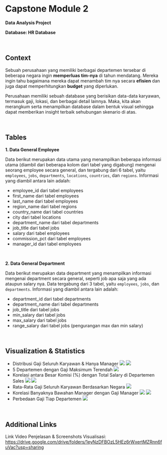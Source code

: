 # Capstone Module 2
**Data Analysis Project**

**Database: HR Database**

<br />

Context
-------
Sebuah perusahaan yang memiliki berbagai departemen tersebar di beberapa negara ingin **memperluas tim-nya** di tahun mendatang. Mereka ingin tahu bagaimana mereka dapat menambah tim nya secara **efisien** dan juga dapat memperhitungkan **budget** yang diperlukan.

Perusahaan memiliki sebuah database yang berisikan data-data karyawan, termasuk gaji, lokasi, dan berbagai detail lainnya. Maka, kita akan merangkum serta menampilkan database dalam bentuk visual sehingga dapat memberikan insight terbaik sehubungan skenario di atas.

<br />

Tables
------
**1. Data General Employee**

Data berikut merupakan data utama yang menampilkan beberapa informasi utama (diambil dari beberapa kolom dari tabel yang digabung) mengenai seorang employee secara general, dan tergabung dari 6 tabel, yaitu ```employees```, ```jobs```, ```departments```, ```locations```, ```countries```, dan ```regions```. Informasi yang diambil antara lain adalah:
- employee_id dari tabel employees
- first_name dari tabel employees
- last_name dari tabel employees
- region_name dari tabel regions
- country_name dari tabel countries
- city dari tabel locations
- department_name dari tabel departments
- job_title dari tabel jobs
- salary dari tabel employees
- commission_pct dari tabel employees
- manager_id dari tabel employees

<br />

**2. Data General Department**

Data berikut merupakan data department yang menampilkan informasi mengenai department secara general, seperti job apa saja yang ada ataupun salary nya. Data tergabung dari 3 tabel, yaitu ```employees```, ```jobs```, dan ```departments```. Informasi yang diambil antara lain adalah:
- department_id dari tabel departments
- department_name dari tabel departments
- job_title dari tabel jobs
- min_salary dari tabel jobs
- max_salary dari tabel jobs
- range_salary dari tabel jobs (pengurangan max dan min salary)

<br />

Visualization & Statistics
--------------------------
- Distribusi Gaji Seluruh Karyawan & Hanya Manager
![](https://github.com/reinaldoivan/CapstoneModule2/blob/main/Screenshots/Dist%20Gaji%20Karyawan.PNG)
![](https://github.com/reinaldoivan/CapstoneModule2/blob/main/Screenshots/Dist%20Gaji%20Manager.PNG)
- 5 Departemen dengan Gaji Maksimum Terendah
![](https://github.com/reinaldoivan/CapstoneModule2/blob/main/Screenshots/5%20Dept%20Gaji%20Maks%20Terendah.PNG)
- Korelasi antara Besar Komisi (%) dengan Total Salary di Departemen Sales
![](https://github.com/reinaldoivan/CapstoneModule2/blob/main/Screenshots/Korelasi%20Bawahan-Gaji%20Manager_Scatter.PNG)
![](https://github.com/reinaldoivan/CapstoneModule2/blob/main/Screenshots/Korelasi%20Bawahan-Gaji%20Manager_Heatmap.PNG)
- Rata-Rata Gaji Seluruh Karyawan Berdasarkan Negara
![](https://github.com/reinaldoivan/CapstoneModule2/blob/main/Screenshots/Avg%20Gaji%20Karyawan%20per%20Negara.PNG)
- Korelasi Banyaknya Bawahan Manager dengan Gaji Manager
![](https://github.com/reinaldoivan/CapstoneModule2/blob/main/Screenshots/Korelasi%20Bawahan-Gaji%20Manager_Scatter.PNG)
![](https://github.com/reinaldoivan/CapstoneModule2/blob/main/Screenshots/Korelasi%20Bawahan-Gaji%20Manager_Heatmap.PNG)
- Perbedaan Gaji Tiap Departemen
![](https://github.com/reinaldoivan/CapstoneModule2/blob/main/Screenshots/Avg%20Gaji%20per%20Department.PNG)

<br />

Additional Links
----------------
Link Video Penjelasan & Screenshots Visualisasi: https://drive.google.com/drive/folders/1eyNzDFBOzL5HEz6rWxertMZRnn6fuVac?usp=sharing
